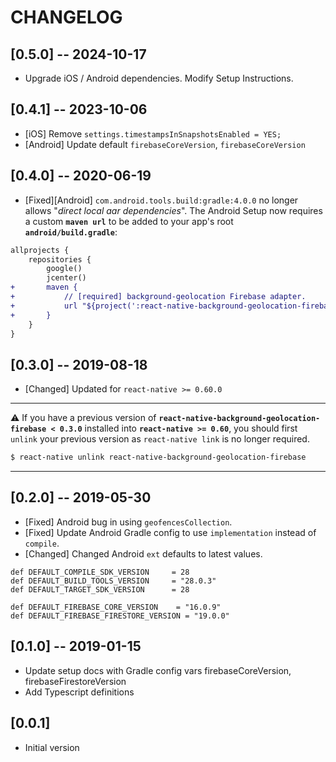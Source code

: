 # CHANGELOG

## [0.5.0] -- 2024-10-17
* Upgrade iOS / Android dependencies.  Modify Setup Instructions.

## [0.4.1] -- 2023-10-06
* [iOS] Remove `settings.timestampsInSnapshotsEnabled = YES;`
* [Android] Update default `firebaseCoreVersion`, `firebaseCoreVersion`

## [0.4.0] -- 2020-06-19
* [Fixed][Android] `com.android.tools.build:gradle:4.0.0` no longer allows "*direct local aar dependencies*".  The Android Setup now requires a custom __`maven url`__ to be added to your app's root __`android/build.gradle`__:

```diff
allprojects {
    repositories {
        google()
        jcenter()
+       maven {
+           // [required] background-geolocation Firebase adapter.
+           url "${project(':react-native-background-geolocation-firebase').projectDir}/libs"
+       }
    }
}
```

## [0.3.0] -- 2019-08-18
- [Changed] Updated for `react-native >= 0.60.0`

-------------------------------------------------------------

:warning: If you have a previous version of **`react-native-background-geolocation-firebase < 0.3.0`** installed into **`react-native >= 0.60`**, you should first `unlink` your previous version as `react-native link` is no longer required.

```bash
$ react-native unlink react-native-background-geolocation-firebase
```

-------------------------------------------------------------

## [0.2.0] -- 2019-05-30
- [Fixed] Android bug in using `geofencesCollection`.
- [Fixed] Update Android Gradle config to use `implementation` instead of `compile`.
- [Changed] Changed Android `ext` defaults to latest values.
```
def DEFAULT_COMPILE_SDK_VERSION     = 28
def DEFAULT_BUILD_TOOLS_VERSION     = "28.0.3"
def DEFAULT_TARGET_SDK_VERSION      = 28

def DEFAULT_FIREBASE_CORE_VERSION    = "16.0.9"
def DEFAULT_FIREBASE_FIRESTORE_VERSION = "19.0.0"
```

## [0.1.0] -- 2019-01-15
- Update setup docs with Gradle config vars firebaseCoreVersion, firebaseFirestoreVersion
- Add Typescript definitions

## [0.0.1]
- Initial version

